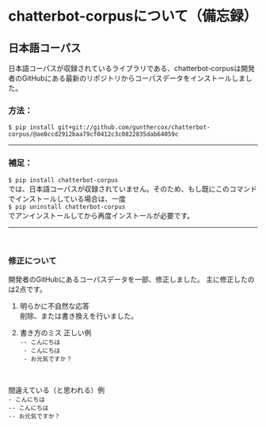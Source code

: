# chatterbot-corpusについて（備忘録）

## 日本語コーパス
日本語コーパスが収録されているライブラリである、chatterbot-corpusは開発者のGitHubにある最新のリポジトリからコーパスデータをインストールしました。
<br>

### 方法：  
`$ pip install git+git://github.com/gunthercox/chatterbot-corpus/@ae8ccd2912baa79cf0412c3c0822835dab64059c`


***
### 補足：  
`$ pip install chatterbot-corpus`  
では、日本語コーパスが収録されていません。そのため、もし既にこのコマンドでインストールしている場合は、一度  
`$ pip uninstall chatterbot-corpus`  
でアンインストールしてから再度インストールが必要です。

***
<br>

### 修正について
開発者のGitHubにあるコーパスデータを一部、修正しました。
主に修正したのは2点です。

1. 明らかに不自然な応答  
削除、または書き換えを行いました。  

2. 書き方のミス
   正しい例  
`-- こんにちは`  
` - こんにちは`  
` - お元気ですか？`  

<br>

   間違えている（と思われる）例  
`- こんにちは`  
`-- こんにちは`  
`-- お元気ですか？`  

